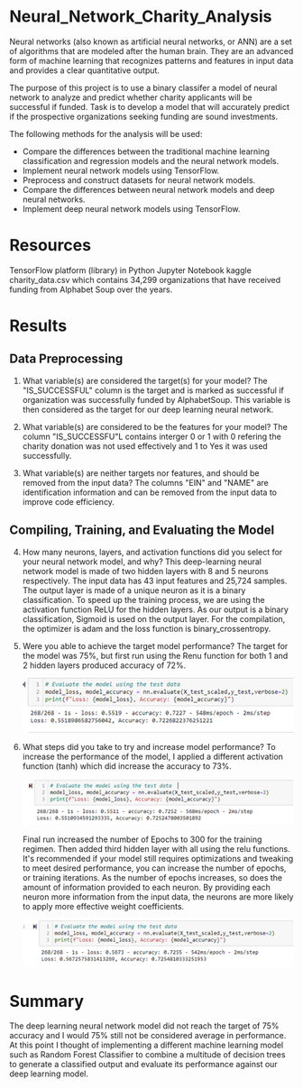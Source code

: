 # Neural_Network_Charity_Analysis
Neural networks (also known as artificial neural networks, or ANN) are a set of algorithms that are modeled after the human brain. They are an advanced form of machine learning that recognizes patterns and features in input data and provides a clear quantitative output. 

The purpose of this project is to use a binary classifer a model of neural network to analyze and predict whether charity applicants will be successful if funded. Task is to develop a model that will accurately predict if the prospective organizations seeking funding are sound investments.

The following methods for the analysis will be used:

- Compare the differences between the traditional machine learning classification and regression models and the neural network models.
- Implement neural network models using TensorFlow.
- Preprocess and construct datasets for neural network models.
- Compare the differences between neural network models and deep neural networks.
- Implement deep neural network models using TensorFlow.

# Resources
TensorFlow platform (library) in Python
Jupyter Notebook
kaggle charity_data.csv which contains 34,299 organizations that have received funding from Alphabet Soup over the years.

# Results

## Data Preprocessing
1. What variable(s) are considered the target(s) for your model?
	The "IS_SUCCESSFUL" column is the target and is marked as successful if organization was successfully funded by AlphabetSoup. This variable is 	then 	considered as the target for our deep learning neural network.

2. What variable(s) are considered to be the features for your model?
	The column "IS_SUCCESSFU"L contains interger 0 or 1 with 0 refering the charity donation was not used effectively and 1 to Yes it was used 	successfully. 

3. What variable(s) are neither targets nor features, and should be removed from the input data?
	The columns "EIN" and "NAME" are identification information and can be removed from the input data to improve code efficiency.

## Compiling, Training, and Evaluating the Model
4. How many neurons, layers, and activation functions did you select for your neural network model, and why?
	This deep-learning neural network model is made of two hidden layers with 8 and 5 neurons respectively. The input data has 43 input features and 25,724 samples. The output layer is made of a unique neuron as it is a binary 	classification. To speed up the training process, we are using the activation function ReLU for the hidden layers. As our output is a binary classification, Sigmoid is used on the output layer.
	For the compilation, the optimizer is adam and the loss function is binary_crossentropy.

5. Were you able to achieve the target model performance?
	The target for the model was 75%, but first run using the Renu function for both 1 and 2 hidden layers produced accuracy of 72%. 

	![Renu](https://github.com/acegal1/Neural_Network_Charity_Analysis/blob/main/images/renu.png)


6. What steps did you take to try and increase model performance?
	To increase the performance of the model, I applied a different activation function (tanh) which did increase the accuracy to 73%. 

	![Tanh](https://github.com/acegal1/Neural_Network_Charity_Analysis/blob/main/images/Tanh.png)

	Final run increased the number of Epochs to 300 for the training regimen. Then added third hidden layer with all using the relu functions. It's recommended if your model still requires optimizations and tweaking to meet desired performance, you can increase the number of epochs, or training iterations. As the number of epochs increases, so does the amount of information provided to each neuron. By providing each neuron more information from the input data, the neurons are more likely to apply more effective weight coefficients.   

	![Epochs](https://github.com/acegal1/Neural_Network_Charity_Analysis/blob/main/images/epochs.png)

# Summary
The deep learning neural network model did not reach the target of 75% accuracy and I would 75% still not be considered average in performance. At this point I thought of implementing a different machine learning model such as Random Forest Classifier to combine a multitude of decision trees to generate a classified output and evaluate its performance against our deep learning model.  